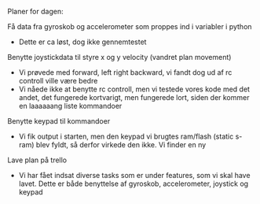 Planer for dagen:

Få data fra gyroskob og accelerometer som proppes ind i variabler i python
- Dette er ca løst, dog ikke gennemtestet

Benytte joystickdata til styre x og y velocity (vandret plan movement)
- Vi prøvede med forward, left right backward, vi fandt dog ud af rc controll ville være bedre
- Vi nåede ikke at benytte rc controll, men vi testede vores kode med det andet, det fungerede kortvarigt, men fungerede lort, siden der kommer en laaaaaang liste kommandoer

Benytte keypad til kommandoer
- Vi fik output i starten, men den keypad vi brugtes ram/flash (static s-ram) blev fyldt, så derfor virkede den ikke. Vi finder en ny

Lave plan på trello
- Vi har fået indsat diverse tasks som er under features, som vi skal have lavet. Dette er både benyttelse af gyroskob, accelerometer, joystick og keypad
